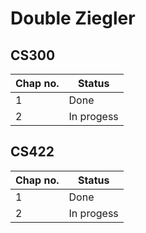 # Double Ziegler
## CS300
| Chap no. | Status     |
|----------|------------|
| 1        | Done       |
| 2        | In progess |

## CS422
| Chap no. | Status     |
|----------|------------|
| 1        | Done       |
| 2        | In progess |